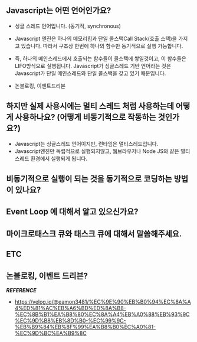## Javascript는 어떤 언어인가요?

- 싱글 스레드 언어입니다. (동기적, synchronous)
- Javascript 엔진은 하나의 메모리힙과 단일 콜스택Call Stack(호출 스택)을 가지고 있습니다. 따라서 구조상 한번에 하나의 함수만 동기적으로 실행 가능합니다.

- 즉, 하나의 메인스레드에서 호출되는 함수들이 콜스택에 쌓일것이고, 이 함수들은 LIFO방식으로 실행됩니다. Javascript가 싱글스레드 기반 언어라는 것은 Javascript가 단일 메인스레드와 단일 콜스택을 갖고 있기 때문입니다.
- 논블로킹, 이벤트드리븐

## 하지만 실제 사용시에는 멀티 스레드 처럼 사용하는데 어떻게 사용하나요? (어떻게 비동기적으로 작동하는 것인가요?)

- Javascript는 싱글스레드 언어이지만, 런타임은 멀티스레드입니다.
- Javascript엔진만 독립적으로 실행되지않고, 웹브라우저나 Node JS와 같은 멀티스레드 환경에서 실행되게 됩니다.

## 비동기적으로 실행이 되는 것을 동기적으로 코딩하는 방법이 있나요?

## Event Loop 에 대해서 알고 있으신가요?

## 마이크로태스크 큐와 태스크 큐에 대해서 말씀해주세요.

## ETC

## 논블로킹, 이벤트 드리븐?

**_REFERENCE_**

- https://velog.io/@eamon3481/%EC%9E%90%EB%B0%94%EC%8A%A4%ED%81%AC%EB%A6%BD%ED%8A%B8-%EC%8B%B1%EA%B8%80%EC%8A%A4%EB%A0%88%EB%93%9C%EC%9D%B8%EB%8D%B0-%EC%99%9C-%EB%B9%84%EB%8F%99%EA%B8%B0%EC%A0%81-%EC%9D%BC%EA%B9%8C
